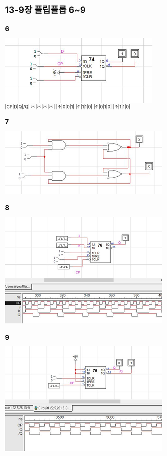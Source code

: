 # 13-9장 플립플롭 6~9
## 6
![1](/img13-9/6.JPG)
|CP|D|Q|/Q|
:-:|:-:|:-:|:-:|
|↑|0|0|1|
|↑|1|1|0|
|↑|0|1|0|
|↑|1|1|0|

## 7
![1](/img13-9/7.JPG)
## 8
![1](/img13-9/8.JPG)
## 9
![1](/img13-9/9.JPG)
